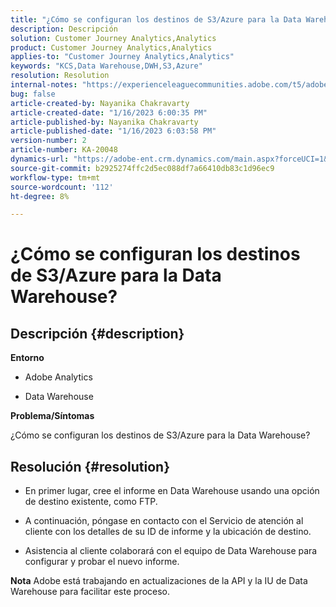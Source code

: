 ```yaml
---
title: "¿Cómo se configuran los destinos de S3/Azure para la Data Warehouse?"
description: Descripción
solution: Customer Journey Analytics,Analytics
product: Customer Journey Analytics,Analytics
applies-to: "Customer Journey Analytics,Analytics"
keywords: "KCS,Data Warehouse,DWH,S3,Azure"
resolution: Resolution
internal-notes: "https://experienceleaguecommunities.adobe.com/t5/adobe-analytics-ideas/amazon-s3-support-for-data-warehouse/idi-p/341037  Azure example: https://jira.corp.adobe.com/browse/AN-259530  S3 example: https://jira.corp.adobe.com/browse/AN-294769"
bug: false
article-created-by: Nayanika Chakravarty
article-created-date: "1/16/2023 6:00:35 PM"
article-published-by: Nayanika Chakravarty
article-published-date: "1/16/2023 6:03:58 PM"
version-number: 2
article-number: KA-20048
dynamics-url: "https://adobe-ent.crm.dynamics.com/main.aspx?forceUCI=1&pagetype=entityrecord&etn=knowledgearticle&id=fd7de4a8-c795-ed11-aad1-6045bd006149"
source-git-commit: b2925274ffc2d5ec088df7a66410db83c1d96ec9
workflow-type: tm+mt
source-wordcount: '112'
ht-degree: 8%

---
```


# ¿Cómo se configuran los destinos de S3/Azure para la Data Warehouse?

## Descripción {#description}


<b>Entorno</b>

- Adobe Analytics

- Data Warehouse 

<b>Problema/Síntomas</b>

¿Cómo se configuran los destinos de S3/Azure para la Data Warehouse?


## Resolución {#resolution}


- En primer lugar, cree el informe en Data Warehouse usando una opción de destino existente, como FTP.

- A continuación, póngase en contacto con el Servicio de atención al cliente con los detalles de su ID de informe y la ubicación de destino.

- Asistencia al cliente colaborará con el equipo de Data Warehouse para configurar y probar el nuevo informe.

<b>Nota</b>
Adobe está trabajando en actualizaciones de la API y la IU de Data Warehouse para facilitar este proceso.
